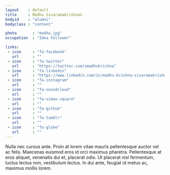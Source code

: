 ```yaml
---
layout    : default
title     : Madhu Sivaramakrishnan
bodyid    : "alumni"
bodyclass : "content"

photo       : "madhu.jpg"
occupation  : "Idea Follower"

links:
 - icon     : "fa-facebook"
   url      : ""
 - icon     : "fa-twitter"
   url      : "https://twitter.com/smadhukrishna"
 - icon     : "fa-linkedin"
   url      : "https://www.linkedin.com/in/madhu-krishna-sivaramakrishnan-01a8915"
 - icon     : "fa-instagram"
   url      : ""
 - icon     : "fa-soundcloud"
   url      : ""
 - icon     : "fa-vimeo-square"
   url      : ""
 - icon     : "fa-github"
   url      : ""
 - icon     : "fa-tumblr"
   url      : ""
 - icon     : "fa-globe"
   url      : ""
---
```


Nulla nec cursus ante. Proin at lorem vitae mauris pellentesque auctor vel ac felis. Maecenas euismod eros id orci maximus pharetra. Pellentesque at eros aliquet, venenatis dui et, placerat odio. Ut placerat nisl fermentum, luctus lectus non, vestibulum lectus. In dui ante, feugiat id metus ac, maximus mollis lorem. 